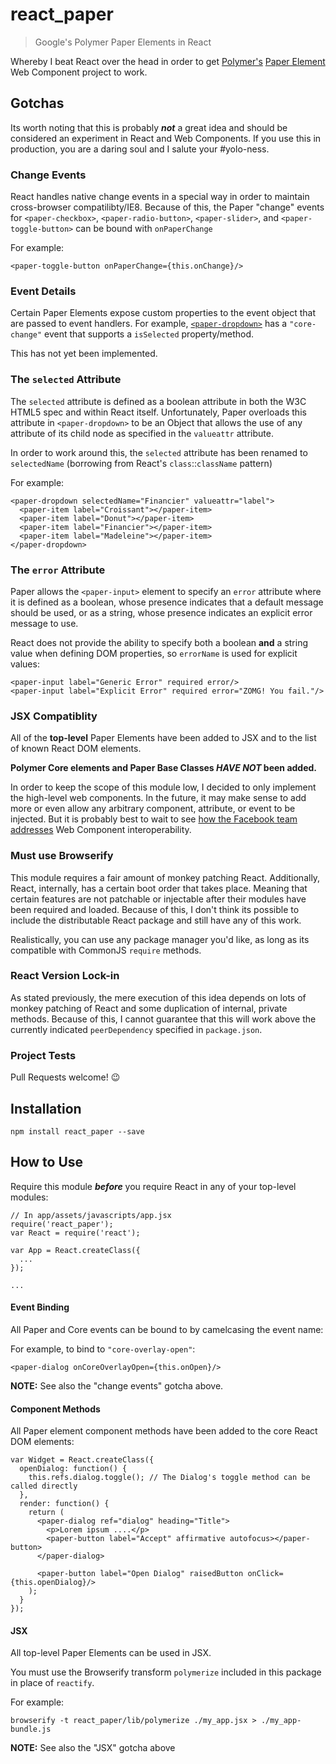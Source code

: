 # react_paper

> Google's Polymer Paper Elements in React

Whereby I beat React over the head in order to get [Polymer's](http://www.polymer-project.org/) [Paper Element](http://www.polymer-project.org/docs/elements/paper-elements.html) Web Component project to work.

## Gotchas

Its worth noting that this is probably ***not*** a great idea and should be considered an experiment in React and Web Components. If you use this in production, you are a daring soul and I salute your #yolo-ness.

### Change Events

React handles native change events in a special way in order to maintain cross-browser compatilibty/IE8. Because of this, the Paper "change" events for `<paper-checkbox>`, `<paper-radio-button>`, `<paper-slider>`, and `<paper-toggle-button>` can be bound with `onPaperChange`

For example:

    <paper-toggle-button onPaperChange={this.onChange}/>

### Event Details

Certain Paper Elements expose custom properties to the event object that are passed to event handlers. For example, [`<paper-dropdown>`](http://www.polymer-project.org/docs/elements/paper-elements.html#paper-dropdown) has a `"core-change"` event that supports a `isSelected` property/method.

This has not yet been implemented.

### The `selected` Attribute

The `selected` attribute is defined as a boolean attribute in both the W3C HTML5 spec and within React itself. Unfortunately, Paper overloads this attribute in `<paper-dropdown>` to be an Object that allows the use of any attribute of its child node as specified in the `valueattr` attribute.

In order to work around this, the `selected` attribute has been renamed to `selectedName` (borrowing from React's `class`::`className` pattern)

For example:

	<paper-dropdown selectedName="Financier" valueattr="label">
	  <paper-item label="Croissant"></paper-item>
	  <paper-item label="Donut"></paper-item>
	  <paper-item label="Financier"></paper-item>
	  <paper-item label="Madeleine"></paper-item>
	</paper-dropdown>


### The `error` Attribute

Paper allows the `<paper-input>` element to specify an `error` attribute where it is defined as a boolean, whose presence indicates that a default message should be used, or as a string, whose presence indicates an explicit error message to use.

React does not provide the ability to specify both a boolean **and** a string value when defining DOM properties, so `errorName` is used for explicit values:

    <paper-input label="Generic Error" required error/>
	<paper-input label="Explicit Error" required error="ZOMG! You fail."/>

### JSX Compatiblity

All of the **top-level** Paper Elements have been added to JSX and to the list of known React DOM elements.

**Polymer Core elements and Paper Base Classes *HAVE NOT* been added.**

In order to keep the scope of this module low, I decided to only implement the high-level web components. In the future, it may make sense to add more or even allow any arbitrary component, attribute, or event to be injected. But it is probably best to wait to see [how the Facebook team addresses](https://github.com/facebook/react/pull/1551) Web Component interoperability.

### Must use Browserify

This module requires a fair amount of monkey patching React. Additionally, React, internally, has a certain boot order that takes place. Meaning that certain features are not patchable or injectable after their modules have been required and loaded. Because of this, I don't think its possible to include the distributable React package and still have any of this work.

Realistically, you can use any package manager you'd like, as long as its compatible with CommonJS `require` methods.

### React Version Lock-in

As stated previously, the mere execution of this idea depends on lots of monkey patching of React and some duplication of internal, private methods. Because of this, I cannot guarantee that this will work above the currently indicated `peerDependency` specified in `package.json`.

### Project Tests

Pull Requests welcome! :wink:

## Installation

    npm install react_paper --save

## How to Use

Require this module ***before*** you require React in any of your top-level modules:

    // In app/assets/javascripts/app.jsx
    require('react_paper');
    var React = require('react');

    var App = React.createClass({
      ...
    });

    ...

#### Event Binding

All Paper and Core events can be bound to by camelcasing the event name:

For example, to bind to `"core-overlay-open"`:

    <paper-dialog onCoreOverlayOpen={this.onOpen}/>

**NOTE:** See also the "change events" gotcha above.

#### Component Methods

All Paper element component methods have been added to the core React DOM elements:

    var Widget = React.createClass({
      openDialog: function() {
        this.refs.dialog.toggle(); // The Dialog's toggle method can be called directly
      },
      render: function() {
        return (
          <paper-dialog ref="dialog" heading="Title">
            <p>Lorem ipsum ....</p>
            <paper-button label="Accept" affirmative autofocus></paper-button>
          </paper-dialog>

          <paper-button label="Open Dialog" raisedButton onClick={this.openDialog}/>
        );
      }
    });

#### JSX

All top-level Paper Elements can be used in JSX.

You must use the Browserify transform `polymerize` included in this package in place of `reactify`.

For example:

    browserify -t react_paper/lib/polymerize ./my_app.jsx > ./my_app-bundle.js

**NOTE:** See also the "JSX" gotcha above